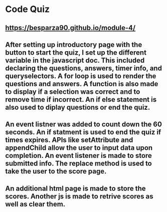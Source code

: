 # Code Quiz
## https://besparza90.github.io/module-4/

## After setting up introductory page with the button to start the quiz, I set up the different variable in the javascript doc. This included declaring the questions, answers, timer info, and queryselectors. A for loop is used to render the questions and answers. A function is also made to display if a selection was correct and to remove time if incorrect. An if else statement is also used to diplay questions or end the quiz.
## An event listner was added to count down the 60 seconds. An if statment is used to end the quiz if times expires. APIs like setAttribute and appendChild allow the user to input data upon completion. An event listener is made to store submitted info. The replace method is used to take the user to the score page.
## An additional html page is made to store the scores. Another js is made to retrive scores as well as clear them.
